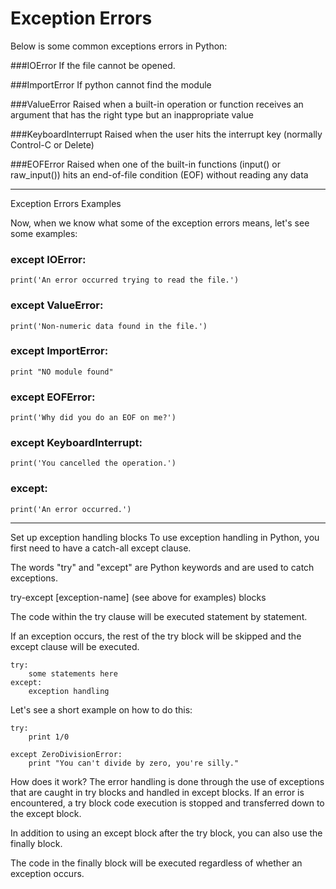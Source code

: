 # Exception Errors

Below is some common exceptions errors in Python:

###IOError
If the file cannot be opened.

###ImportError
If python cannot find the module

###ValueError
Raised when a built-in operation or function receives an argument that has the
right type but an inappropriate value

###KeyboardInterrupt
Raised when the user hits the interrupt key (normally Control-C or Delete)

###EOFError
Raised when one of the built-in functions (input() or raw_input()) hits an
end-of-file condition (EOF) without reading any data

---

Exception Errors Examples

Now, when we know what some of the exception errors means, let's see some
examples:

### except IOError:
    print('An error occurred trying to read the file.')

### except ValueError:
    print('Non-numeric data found in the file.')

### except ImportError:
    print "NO module found"

### except EOFError:
    print('Why did you do an EOF on me?')

### except KeyboardInterrupt:
    print('You cancelled the operation.')

### except:
    print('An error occurred.')
    
---

Set up exception handling blocks
To use exception handling in Python, you first need to have a catch-all except
clause. 

The words "try" and "except" are Python keywords and are used to catch exceptions.

try-except [exception-name] (see above for examples) blocks

The code within the try clause will be executed statement by statement.

If an exception occurs, the rest of the try block will be skipped and the
except clause will be executed.
```
try:
    some statements here
except:
    exception handling
```

Let's see a short example on how to do this:

```
try:
    print 1/0

except ZeroDivisionError:
    print "You can't divide by zero, you're silly."
```

How does it work?
The error handling is done through the use of exceptions that are caught in try
blocks and handled in except blocks. If an error is encountered, a try block
code execution is stopped and transferred down to the except block. 

In addition to using an except block after the try block, you can also use the
finally block. 

The code in the finally block will be executed regardless of whether an exception
occurs.